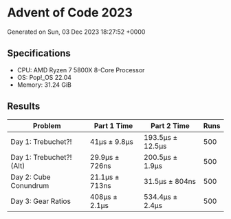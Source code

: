 # Advent of Code 2023

Generated on Sun, 03 Dec 2023 18:27:52 +0000

## Specifications

- CPU: AMD Ryzen 7 5800X 8-Core Processor
- OS: Pop!_OS 22.04
- Memory: 31.24 GiB

## Results

| Problem | Part 1 Time | Part 2 Time | Runs |
| ------- | ----------- | ----------- | ---- |
| Day 1: Trebuchet?! | 41µs ± 9.8µs | 193.5µs ± 12.5µs | 500 |
| Day 1: Trebuchet?! (Alt) | 29.9µs ± 726ns | 200.5µs ± 1.9µs | 500 |
| Day 2: Cube Conundrum | 21.1µs ± 713ns | 31.5µs ± 804ns | 500 |
| Day 3: Gear Ratios | 408µs ± 2.1µs | 534.4µs ± 2.4µs | 500 |

